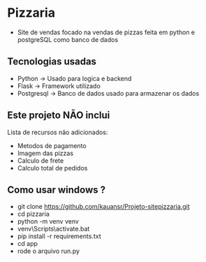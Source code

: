 # Pizzaria
- Site de vendas focado na vendas de pizzas feita em python e postgreSQL como banco de dados


## Tecnologias usadas
- Python -> Usado para logica e backend
- Flask -> Framework utilizado
- Postgresql -> Banco de dados usado para armazenar os dados

## Este projeto NÃO inclui
Lista de recursos não adicionados:

- Metodos de pagamento
- Imagem das pizzas
- Calculo de frete
- Calculo total de pedidos


## Como usar windows ?
- git clone https://github.com/kauansr/Projeto-sitepizzaria.git
- cd pizzaria
- python -m venv venv
- venv\Scripts\activate.bat
- pip install -r requirements.txt
- cd app
- rode o arquivo run.py